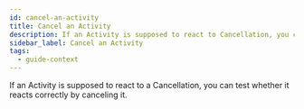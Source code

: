 ```yaml
---
id: cancel-an-activity
title: Cancel an Activity
description: If an Activity is supposed to react to Cancellation, you can test whether it reacts correctly by canceling it.
sidebar_label: Cancel an Activity
tags:
  - guide-context
---
```


If an Activity is supposed to react to a Cancellation, you can test whether it reacts correctly by canceling it.
